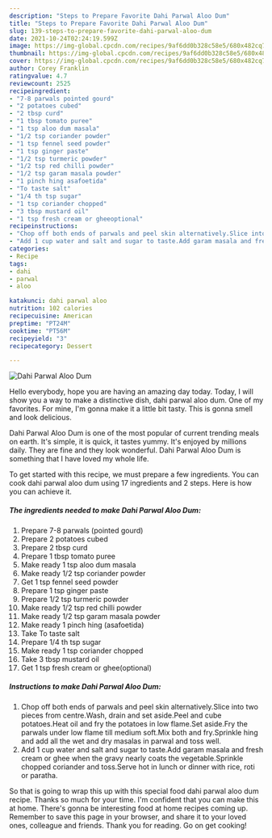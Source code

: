 ```yaml
---
description: "Steps to Prepare Favorite Dahi Parwal Aloo Dum"
title: "Steps to Prepare Favorite Dahi Parwal Aloo Dum"
slug: 139-steps-to-prepare-favorite-dahi-parwal-aloo-dum
date: 2021-10-24T02:24:19.599Z
image: https://img-global.cpcdn.com/recipes/9af6dd0b328c58e5/680x482cq70/dahi-parwal-aloo-dum-recipe-main-photo.jpg
thumbnail: https://img-global.cpcdn.com/recipes/9af6dd0b328c58e5/680x482cq70/dahi-parwal-aloo-dum-recipe-main-photo.jpg
cover: https://img-global.cpcdn.com/recipes/9af6dd0b328c58e5/680x482cq70/dahi-parwal-aloo-dum-recipe-main-photo.jpg
author: Corey Franklin
ratingvalue: 4.7
reviewcount: 2525
recipeingredient:
- "7-8 parwals pointed gourd"
- "2 potatoes cubed"
- "2 tbsp curd"
- "1 tbsp tomato puree"
- "1 tsp aloo dum masala"
- "1/2 tsp coriander powder"
- "1 tsp fennel seed powder"
- "1 tsp ginger paste"
- "1/2 tsp turmeric powder"
- "1/2 tsp red chilli powder"
- "1/2 tsp garam masala powder"
- "1 pinch hing asafoetida"
- "To taste salt"
- "1/4 th tsp sugar"
- "1 tsp coriander chopped"
- "3 tbsp mustard oil"
- "1 tsp fresh cream or gheeoptional"
recipeinstructions:
- "Chop off both ends of parwals and peel skin alternatively.Slice into two pieces from centre.Wash, drain and set aside.Peel and cube potatoes.Heat oil and fry the potatoes in low flame.Set aside.Fry the parwals under low flame till medium soft.Mix both and fry.Sprinkle hing and add all the wet and dry masalas in parwal and toss well."
- "Add 1 cup water and salt and sugar to taste.Add garam masala and fresh cream or ghee when the gravy nearly coats the vegetable.Sprinkle chopped coriander and toss.Serve hot in lunch or dinner with rice, roti or paratha."
categories:
- Recipe
tags:
- dahi
- parwal
- aloo

katakunci: dahi parwal aloo 
nutrition: 102 calories
recipecuisine: American
preptime: "PT24M"
cooktime: "PT56M"
recipeyield: "3"
recipecategory: Dessert

---
```



![Dahi Parwal Aloo Dum](https://img-global.cpcdn.com/recipes/9af6dd0b328c58e5/680x482cq70/dahi-parwal-aloo-dum-recipe-main-photo.jpg)

Hello everybody, hope you are having an amazing day today. Today, I will show you a way to make a distinctive dish, dahi parwal aloo dum. One of my favorites. For mine, I'm gonna make it a little bit tasty. This is gonna smell and look delicious.



Dahi Parwal Aloo Dum is one of the most popular of current trending meals on earth. It's simple, it is quick, it tastes yummy. It's enjoyed by millions daily. They are fine and they look wonderful. Dahi Parwal Aloo Dum is something that I have loved my whole life.


To get started with this recipe, we must prepare a few ingredients. You can cook dahi parwal aloo dum using 17 ingredients and 2 steps. Here is how you can achieve it.

<!--inarticleads1-->

##### The ingredients needed to make Dahi Parwal Aloo Dum:

1. Prepare 7-8 parwals (pointed gourd)
1. Prepare 2 potatoes cubed
1. Prepare 2 tbsp curd
1. Prepare 1 tbsp tomato puree
1. Make ready 1 tsp aloo dum masala
1. Make ready 1/2 tsp coriander powder
1. Get 1 tsp fennel seed powder
1. Prepare 1 tsp ginger paste
1. Prepare 1/2 tsp turmeric powder
1. Make ready 1/2 tsp red chilli powder
1. Make ready 1/2 tsp garam masala powder
1. Make ready 1 pinch hing (asafoetida)
1. Take To taste salt
1. Prepare 1/4 th tsp sugar
1. Make ready 1 tsp coriander chopped
1. Take 3 tbsp mustard oil
1. Get 1 tsp fresh cream or ghee(optional)




<!--inarticleads2-->

##### Instructions to make Dahi Parwal Aloo Dum:

1. Chop off both ends of parwals and peel skin alternatively.Slice into two pieces from centre.Wash, drain and set aside.Peel and cube potatoes.Heat oil and fry the potatoes in low flame.Set aside.Fry the parwals under low flame till medium soft.Mix both and fry.Sprinkle hing and add all the wet and dry masalas in parwal and toss well.
1. Add 1 cup water and salt and sugar to taste.Add garam masala and fresh cream or ghee when the gravy nearly coats the vegetable.Sprinkle chopped coriander and toss.Serve hot in lunch or dinner with rice, roti or paratha.




So that is going to wrap this up with this special food dahi parwal aloo dum recipe. Thanks so much for your time. I'm confident that you can make this at home. There's gonna be interesting food at home recipes coming up. Remember to save this page in your browser, and share it to your loved ones, colleague and friends. Thank you for reading. Go on get cooking!
